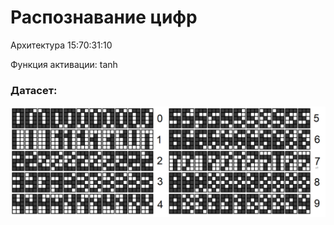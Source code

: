 # Распознавание цифр

Архитектура 15:70:31:10

Функция активации: tanh

### Датасет:

<img src="cringe.png">
